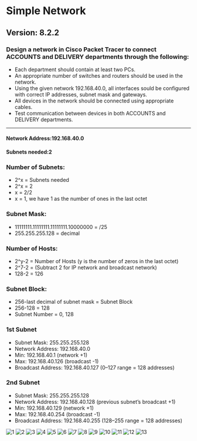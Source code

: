 # Simple Network
## Version: 8.2.2
### Design a network in Cisco Packet Tracer to connect ACCOUNTS and DELIVERY departments through the following:
- Each department should contain at least two PCs.
- An appropriate number of switches and routers should be used in the network.
- Using the given network 192.168.40.0, all interfaces sould be configured with correct IP addresses, subnet mask and gateways.
- All devices in the network should be connected using appropriate cables.
- Test communication between devices in both ACCOUNTS and DELIVERY departments.
  
--------------------------------------------------------------------------------------------------------------------------------------------------------------------------------

#### Network Address:192.168.40.0
#### Subnets needed:2
  
### Number of Subnets:
- 2^x = Subnets needed
- 2^x = 2
- x = 2/2
- x = 1, we have 1 as the number of ones in the last octet

### Subnet Mask:
- 11111111.11111111.11111111.10000000 = /25
- 255.255.255.128 = decimal

### Number of Hosts:
- 2^y-2 = Number of Hosts (y is the number of zeros in the last octet)
- 2^7-2 = (Subtract 2 for IP network and broadcast network)
- 128-2 = 126

### Subnet Block:
- 256-last decimal of subnet mask = Subnet Block
- 256-128 = 128
- Subnet Number = 0, 128 

### 1st Subnet
- Subnet Mask: 255.255.255.128
- Network Address: 192.168.40.0
- Min: 192.168.40.1 (network +1)
- Max: 192.168.40.126 (broadcast -1)
- Broadcast Address: 192.168.40.127 (0–127 range = 128 addresses)
### 2nd Subnet
- Subnet Mask: 255.255.255.128
- Network Address: 192.168.40.128 (previous subnet’s broadcast +1)
- Min: 192.168.40.129 (network +1)
- Max: 192.168.40.254 (broadcast -1)
- Broadcast Address: 192.168.40.255 (128–255 range = 128 addresses)

![1](https://github.com/user-attachments/assets/98328e25-eb02-4b4a-824d-4026cbf7221a)
![2](https://github.com/user-attachments/assets/0e7ad96c-e183-4310-aba1-7452b519c3a1)
![3](https://github.com/user-attachments/assets/2cf1a999-0248-41d9-9167-7758659807ea)
![4](https://github.com/user-attachments/assets/a1fe289b-933c-4b5e-a7d6-63b3706baccc)
![5](https://github.com/user-attachments/assets/261df3f3-7bbb-47ef-bac4-087a5c155c67)
![6](https://github.com/user-attachments/assets/8674fceb-6cc1-4c0b-ab47-74594703c407)
![7](https://github.com/user-attachments/assets/1c6da9b9-85eb-4cfd-9eec-73d2d34345c1)
![8](https://github.com/user-attachments/assets/4641c1df-2430-4db8-9ee4-95cb39f55de7)
![9](https://github.com/user-attachments/assets/a06a3162-b84a-46f9-8457-6117069b16fe)
![10](https://github.com/user-attachments/assets/dd402d95-3663-47e9-8a96-bb8c79b8559f)
![11](https://github.com/user-attachments/assets/4b2a910d-feb1-4978-81cc-5cf31cc84344)
![12](https://github.com/user-attachments/assets/eed0eeb7-2157-48a5-8f00-bc5be2120430)
![13](https://github.com/user-attachments/assets/ebb4b5a9-e273-4061-a81c-df12399fe02e)



